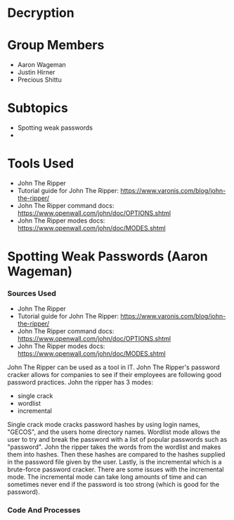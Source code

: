 # Decryption

# Group Members
 - Aaron Wageman
 - Justin Hirner
 - Precious Shittu

# Subtopics
 - Spotting weak passwords 
 - 


# Tools Used
 - John The Ripper
 - Tutorial guide for John The Ripper: https://www.varonis.com/blog/john-the-ripper/
 - John The Ripper command docs: https://www.openwall.com/john/doc/OPTIONS.shtml
 - John The Ripper modes docs: https://www.openwall.com/john/doc/MODES.shtml


# Spotting Weak Passwords (Aaron Wageman)

### Sources Used
 - John The Ripper
 - Tutorial guide for John The Ripper: https://www.varonis.com/blog/john-the-ripper/
 - John The Ripper command docs: https://www.openwall.com/john/doc/OPTIONS.shtml
 - John The Ripper modes docs: https://www.openwall.com/john/doc/MODES.shtml

John The Ripper can be used as a tool in IT. John The Ripper's password cracker allows for companies to see if their employees are following good password practices.
John the ripper has 3 modes:
  - single crack 
  - wordlist
  - incremental

Single crack mode cracks password hashes by using login names, "GECOS", and the users home directory names. Wordlist mode allows the user to try and break the password with a list of popular passwords such as "password". John the ripper takes the words from the wordlist and makes them into hashes. Then these hashes are compared to the hashes supplied in the password file given by the user. Lastly, is the incremental which is a brute-force password cracker. There are some issues with the incremental mode. The incremental mode can take long amounts of time and can sometimes never end if the password is too strong (which is good for the password).

### Code And Processes





